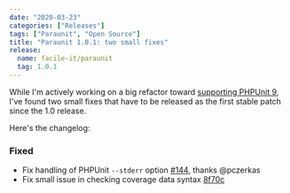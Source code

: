 ```yaml
---
date: "2020-03-23"
categories: ["Releases"]
tags: ["Paraunit", "Open Source"]
title: "Paraunit 1.0.1: two small fixes"
release:
  name: facile-it/paraunit
  tag: 1.0.1
---
```


While I'm actively working on a big refactor toward [supporting PHPUnit 9](https://github.com/facile-it/paraunit/pull/149), I've found two small fixes that have to be released as the first stable patch since the 1.0 release.
<!--more-->

Here's the changelog:

### Fixed
 * Fix handling of PHPUnit `--stderr` option [#144](https://github.com/facile-it/paraunit/pull/144), thanks @pczerkas
 * Fix small issue in checking coverage data syntax [8f70c](https://github.com/facile-it/paraunit/commit/8f70c479adf266ccec59103b20895c02ac7ef4c3)

